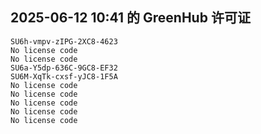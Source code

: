 ## 2025-06-12 10:41 的 GreenHub 许可证
```
SU6h-vmpv-zIPG-2XC8-4623
No license code
No license code
SU6a-Y5dp-636C-9GC8-EF32
SU6M-XqTk-cxsf-yJC8-1F5A
No license code
No license code
No license code
No license code
No license code
```

